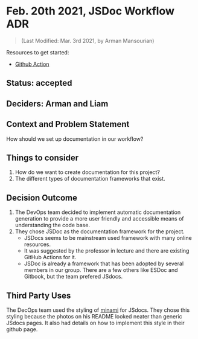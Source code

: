 # Feb. 20th 2021, JSDoc Workflow ADR
> (Last Modified: Mar. 3rd 2021, by Arman Mansourian)

Resources to get started:

- [Github Action](https://github.com/DonaldWolfson/cse110-w21-group29/blob/main/.github/workflows/deploy.yml)

## Status: accepted

## Deciders: Arman and Liam

## Context and Problem Statement

How should we set up documentation in our workflow?

## Things to consider

1. How do we want to create documentation for this project?
2. The different types of documentation frameworks that exist.

## Decision Outcome

1. The DevOps team decided to implement automatic documentation generation to provide a more user friendly and accessible means of understanding the code base.
2. They chose JSDoc as the documentation framework for the project.
    - JSDocs seems to be mainstream used framework with many online resources.
    - It was suggested by the professor in lecture and there are existing GitHub Actions for it.
    - JSDoc is already a framework that has been adopted by several members in our group. There are a few others like ESDoc and Gitbook, but the team prefered JSdocs.

## Third Party Uses

The DecOps team used the styling of [minami](https://github.com/nijikokun/minami) for JSdocs. They chose this styling because the photos on his README looked neater than generic JSdocs pages. It also had details on how to implement this style in their github page.
